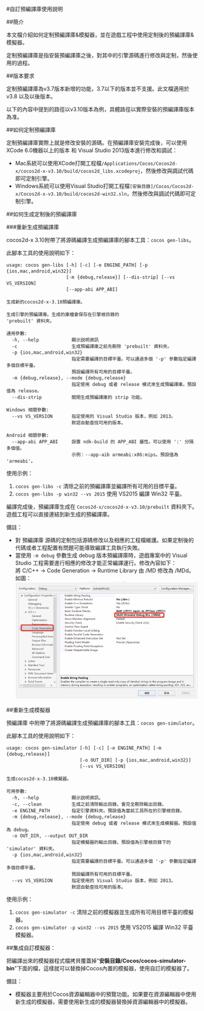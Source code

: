 #自訂預編譯庫使用說明

##簡介

本文檔介紹如何定制預編譯庫&模擬器，並在遊戲工程中使用定制後的預編譯庫&模擬器。

定制預編譯庫是指安裝預編譯庫之後，對其中的引擎源碼進行修改與定制，然後使用的過程。

##版本要求

定制預編譯庫為v3.7版本新增的功能，3.7以下的版本並不支援。此文檔適用於 v3.8 以及以後版本。

以下的內容中提到的路徑以v3.10版本為例，具體路徑以實際安裝的預編譯庫版本為准。

##如何定制預編譯庫

定制預編譯庫實際上就是修改安裝的源碼。在預編譯庫安裝完成後，可以使用XCode 6.0機器以上的版本 和 Visual Studio 2013版本進行修改和調試：

* Mac系統可以使用XCode打開工程檔`/Applications/Cocos/Cocos2d-x/cocos2d-x-v3.10/build/cocos2d_libs.xcodeproj`，然後修改與調試代碼即可定制引擎。
* Windows系統可以使用Visual Studio打開工程檔`[安裝目錄]/Cocos/Cocos2d-x/Cocos2d-x-v3.10/build/cocos2d-win32.sln`，然後修改與調試代碼即可定制引擎。

##如何生成定制後的預編譯庫

###重新生成預編譯庫

cocos2d-x 3.10附帶了將源碼編譯生成預編譯庫的腳本工具：`cocos gen-libs`。

此腳本工具的使用說明如下：

```
usage: cocos gen-libs [-h] [-c] [-e ENGINE_PATH] [-p {ios,mac,android,win32}]
                      [-m {debug,release}] [--dis-strip] [--vs VS_VERSION]
                      [--app-abi APP_ABI]

生成新的cocos2d-x-3.10預編譯庫。

生成引擎的預編譯庫。生成的庫檔會保存在引擎根目錄的
'prebuilt' 資料夾。

通用參數:
  -h, --help            顯示説明資訊
  -c                    生成預編譯庫之前先刪除 'prebuilt' 資料夾。
  -p {ios,mac,android,win32}
                        指定需要編譯的目標平臺。可以通過多個 '-p' 參數指定編譯多個目標平臺。
                        預設編譯所有可用的目標平臺。
  -m {debug,release}, --mode {debug,release}
                        指定使用 debug 或者 release 模式來生成預編譯庫。預設值為 release。
  --dis-strip           關閉生成預編譯庫的 strip 功能。

Windows 相關參數:
  --vs VS_VERSION       指定使用的 Visual Studio 版本，例如 2013。
                        默認自動查找可用的版本。

Android 相關參數:
  --app-abi APP_ABI     設置 ndk-build 的 APP_ABI 屬性。可以使用 ':' 分隔多個值。
                        示例：--app-aib armeabi:x86:mips。預設值為 'armeabi'。
```

使用示例：

1. `cocos gen-libs -c` 清除之前的預編譯庫並編譯所有可用的目標平臺。
2. `cocos gen-libs -p win32 --vs 2015` 使用 VS2015 編譯 Win32 平臺。

編譯完成後，預編譯庫生成在 `Cocos2d-x/cocos2d-x-v3.10/prebuilt` 資料夾下。遊戲工程可以直接連結到新生成的預編譯庫。

備註：

* 對 預編譯庫 源碼的定制包括源碼修改以及相應的工程檔維護。如果定制後的代碼或者工程配置有問題可能導致編譯工具執行失敗。
* 當使用 `-m debug` 參數生成 debug 版本預編譯庫時，遊戲專案中的 Visual Studio 工程需要進行相應的修改才能正常編譯運行。修改內容如下：  
將 C/C++ -> Code Generation -> Runtime Library 由 /MD 修改為 /MDd。如圖：
![VS config](res/vs_config.jpg)

##重新生成模擬器


預編譯庫 中附帶了將源碼編譯生成預編譯庫的腳本工具：`cocos gen-simulator`。

此腳本工具的使用說明如下：

```
usage: cocos gen-simulator [-h] [-c] [-e ENGINE_PATH] [-m {debug,release}]
                           [-o OUT_DIR] [-p {ios,mac,android,win32}]
                           [--vs VS_VERSION]

生成cocos2d-x-3.10模擬器。

可用參數:
  -h, --help            顯示説明資訊。
  -c, --clean           生成之前清除輸出目錄。會完全刪除輸出目錄。
  -e ENGINE_PATH        指定引擎資料夾。預設值為當前工具所在的引擎根目錄。
  -m {debug,release}, --mode {debug,release}
                        指定使用 debug 或者 release 模式來生成模擬器。預設值為 debug。
  -o OUT_DIR, --output OUT_DIR
                        指定模擬器的輸出目錄。預設值為引擎根目錄下的 'simulator' 資料夾。
  -p {ios,mac,android,win32}
                        指定需要編譯的目標平臺。可以通過多個 '-p' 參數指定編譯多個目標平臺。
                        預設編譯所有可用的目標平臺。
  --vs VS_VERSION       指定使用的 Visual Studio 版本，例如 2013。
                        默認自動查找可用的版本。
```

使用示例：

1. `cocos gen-simulator -c` 清除之前的模擬器並生成所有可用目標平臺的模擬器。
2. `cocos gen-simulator -p win32 --vs 2015` 使用 VS2015 編譯 Win32 平臺模擬器。

##集成自訂模擬器：


把編譯出來的模擬器程式檔拷貝覆蓋掉"**安裝目錄/Cocos/cocos-simulator-bin**"下面的檔，這樣就可以替換掉Cocos內置的模擬器，使用自訂的模擬器了。

備註：

* 模擬器主要用於Cocos資源編輯器中的預覽功能。如果要在資源編輯器中使用新生成的模擬器，需要使用新生成的模擬器替換掉資源編輯器中的模擬器。
